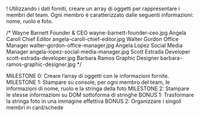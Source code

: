 ! Utilizzando i dati forniti, creare un array di oggetti per rappresentare i membri del team.
Ogni membro è caratterizzato dalle seguenti informazioni: nome, ruolo e foto.

/*
    Wayne Barnett	Founder & CEO	wayne-barnett-founder-ceo.jpg
    Angela Caroll	Chief Editor	angela-caroll-chief-editor.jpg
    Walter Gordon	Office Manager	walter-gordon-office-manager.jpg
    Angela Lopez	Social Media Manager	angela-lopez-social-media-manager.jpg
    Scott Estrada	Developer	scott-estrada-developer.jpg
    Barbara Ramos	Graphic Designer	barbara-ramos-graphic-designer.jpg
*/

MILESTONE 0:
Creare l’array di oggetti con le informazioni fornite.
MILESTONE 1:
Stampare su console, per ogni membro del team, le informazioni di nome, ruolo e la stringa della foto
MILESTONE 2:
Stampare le stesse informazioni su DOM sottoforma di stringhe
BONUS 1:
Trasformare la stringa foto in una immagine effettiva
BONUS 2:
Organizzare i singoli membri in card/schede